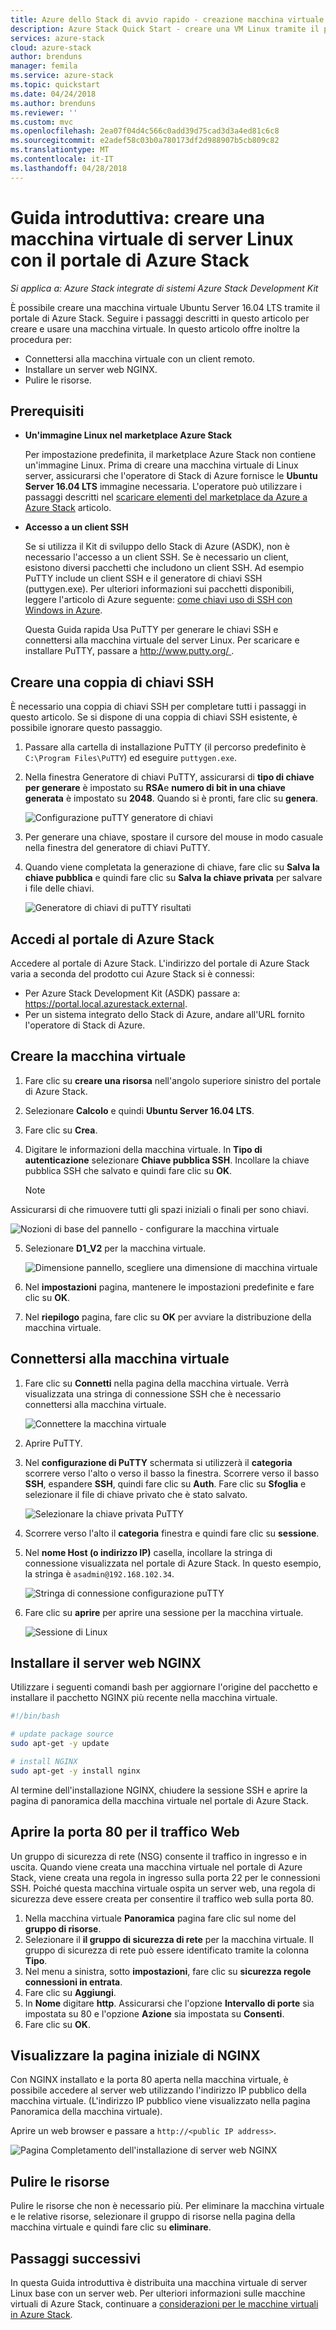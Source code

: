 ```yaml
---
title: Azure dello Stack di avvio rapido - creazione macchina virtuale portale
description: Azure Stack Quick Start - creare una VM Linux tramite il portale
services: azure-stack
cloud: azure-stack
author: brenduns
manager: femila
ms.service: azure-stack
ms.topic: quickstart
ms.date: 04/24/2018
ms.author: brenduns
ms.reviewer: ''
ms.custom: mvc
ms.openlocfilehash: 2ea07f04d4c566c0add39d75cad3d3a4ed81c6c8
ms.sourcegitcommit: e2adef58c03b0a780173df2d988907b5cb809c82
ms.translationtype: MT
ms.contentlocale: it-IT
ms.lasthandoff: 04/28/2018
---
```

# <a name="quickstart-create-a-linux-server-virtual-machine-with-the-azure-stack-portal"></a>Guida introduttiva: creare una macchina virtuale di server Linux con il portale di Azure Stack

*Si applica a: Azure Stack integrate di sistemi Azure Stack Development Kit*

È possibile creare una macchina virtuale Ubuntu Server 16.04 LTS tramite il portale di Azure Stack. Seguire i passaggi descritti in questo articolo per creare e usare una macchina virtuale. In questo articolo offre inoltre la procedura per:

* Connettersi alla macchina virtuale con un client remoto.
* Installare un server web NGINX.
* Pulire le risorse.

## <a name="prerequisites"></a>Prerequisiti

* **Un'immagine Linux nel marketplace Azure Stack**

   Per impostazione predefinita, il marketplace Azure Stack non contiene un'immagine Linux. Prima di creare una macchina virtuale di Linux server, assicurarsi che l'operatore di Stack di Azure fornisce le **Ubuntu Server 16.04 LTS** immagine necessaria. L'operatore può utilizzare i passaggi descritti nel [scaricare elementi del marketplace da Azure a Azure Stack](../azure-stack-download-azure-marketplace-item.md) articolo.

* **Accesso a un client SSH**

   Se si utilizza il Kit di sviluppo dello Stack di Azure (ASDK), non è necessario l'accesso a un client SSH. Se è necessario un client, esistono diversi pacchetti che includono un client SSH. Ad esempio PuTTY include un client SSH e il generatore di chiavi SSH (puttygen.exe). Per ulteriori informazioni sui pacchetti disponibili, leggere l'articolo di Azure seguente: [come chiavi uso di SSH con Windows in Azure](https://docs.microsoft.com/azure/virtual-machines/linux/ssh-from-windows#windows-packages-and-ssh-clients).

   Questa Guida rapida Usa PuTTY per generare le chiavi SSH e connettersi alla macchina virtuale del server Linux. Per scaricare e installare PuTTY, passare a [ http://www.putty.org/ ](http://www.putty.org).

## <a name="create-an-ssh-key-pair"></a>Creare una coppia di chiavi SSH

È necessario una coppia di chiavi SSH per completare tutti i passaggi in questo articolo. Se si dispone di una coppia di chiavi SSH esistente, è possibile ignorare questo passaggio.

1. Passare alla cartella di installazione PuTTY (il percorso predefinito è ```C:\Program Files\PuTTY```) ed eseguire ```puttygen.exe```.
2. Nella finestra Generatore di chiavi PuTTY, assicurarsi di **tipo di chiave per generare** è impostato su **RSA**e **numero di bit in una chiave generata** è impostato su **2048**. Quando si è pronti, fare clic su **genera**.

   ![Configurazione puTTY generatore di chiavi](media/azure-stack-quick-linux-portal/Putty01.PNG)

3. Per generare una chiave, spostare il cursore del mouse in modo casuale nella finestra del generatore di chiavi PuTTY.
4. Quando viene completata la generazione di chiave, fare clic su **Salva la chiave pubblica** e quindi fare clic su **Salva la chiave privata** per salvare i file delle chiavi.

   ![Generatore di chiavi di puTTY risultati](media/azure-stack-quick-linux-portal/Putty02.PNG)

## <a name="sign-in-to-the-azure-stack-portal"></a>Accedi al portale di Azure Stack

Accedere al portale di Azure Stack. L'indirizzo del portale di Azure Stack varia a seconda del prodotto cui Azure Stack si è connessi:

* Per Azure Stack Development Kit (ASDK) passare a: https://portal.local.azurestack.external.
* Per un sistema integrato dello Stack di Azure, andare all'URL fornito l'operatore di Stack di Azure.

## <a name="create-the-virtual-machine"></a>Creare la macchina virtuale

1. Fare clic su **creare una risorsa** nell'angolo superiore sinistro del portale di Azure Stack.

2. Selezionare **Calcolo** e quindi **Ubuntu Server 16.04 LTS**.
3. Fare clic su **Crea**.

4. Digitare le informazioni della macchina virtuale. In **Tipo di autenticazione** selezionare **Chiave pubblica SSH**. Incollare la chiave pubblica SSH che salvato e quindi fare clic su **OK**.

   >[!NOTE]
 Assicurarsi di che rimuovere tutti gli spazi iniziali o finali per sono chiavi.

   ![Nozioni di base del pannello - configurare la macchina virtuale](media/azure-stack-quick-linux-portal/linux-01.PNG)

5. Selezionare **D1_V2** per la macchina virtuale.

   ![Dimensione pannello, scegliere una dimensione di macchina virtuale](media/azure-stack-quick-linux-portal/linux-02.PNG)

6. Nel **impostazioni** pagina, mantenere le impostazioni predefinite e fare clic su **OK**.

7. Nel **riepilogo** pagina, fare clic su **OK** per avviare la distribuzione della macchina virtuale.

## <a name="connect-to-the-virtual-machine"></a>Connettersi alla macchina virtuale

1. Fare clic su **Connetti** nella pagina della macchina virtuale. Verrà visualizzata una stringa di connessione SSH che è necessario connettersi alla macchina virtuale.

   ![Connettere la macchina virtuale](media/azure-stack-quick-linux-portal/linux-03.PNG)

2. Aprire PuTTY.
3. Nel **configurazione di PuTTY** schermata si utilizzerà il **categoria** scorrere verso l'alto o verso il basso la finestra. Scorrere verso il basso **SSH**, espandere **SSH**, quindi fare clic su **Auth**. Fare clic su **Sfoglia** e selezionare il file di chiave privato che è stato salvato.

   ![Selezionare la chiave privata PuTTY](media/azure-stack-quick-linux-portal/Putty03.PNG)

4. Scorrere verso l'alto il **categoria** finestra e quindi fare clic su **sessione**.
5. Nel **nome Host (o indirizzo IP)** casella, incollare la stringa di connessione visualizzata nel portale di Azure Stack. In questo esempio, la stringa è ```asadmin@192.168.102.34```.

   ![Stringa di connessione configurazione puTTY](media/azure-stack-quick-linux-portal/Putty04.PNG)

6. Fare clic su **aprire** per aprire una sessione per la macchina virtuale.

   ![Sessione di Linux](media/azure-stack-quick-linux-portal/Putty05.PNG)

## <a name="install-the-nginx-web-server"></a>Installare il server web NGINX

Utilizzare i seguenti comandi bash per aggiornare l'origine del pacchetto e installare il pacchetto NGINX più recente nella macchina virtuale.

```bash
#!/bin/bash

# update package source
sudo apt-get -y update

# install NGINX
sudo apt-get -y install nginx
```

Al termine dell'installazione NGINX, chiudere la sessione SSH e aprire la pagina di panoramica della macchina virtuale nel portale di Azure Stack.

## <a name="open-port-80-for-web-traffic"></a>Aprire la porta 80 per il traffico Web

Un gruppo di sicurezza di rete (NSG) consente il traffico in ingresso e in uscita. Quando viene creata una macchina virtuale nel portale di Azure Stack, viene creata una regola in ingresso sulla porta 22 per le connessioni SSH. Poiché questa macchina virtuale ospita un server web, una regola di sicurezza deve essere creata per consentire il traffico web sulla porta 80.

1. Nella macchina virtuale **Panoramica** pagina fare clic sul nome del **gruppo di risorse**.
2. Selezionare il **il gruppo di sicurezza di rete** per la macchina virtuale. Il gruppo di sicurezza di rete può essere identificato tramite la colonna **Tipo**.
3. Nel menu a sinistra, sotto **impostazioni**, fare clic su **sicurezza regole connessioni in entrata**.
4. Fare clic su **Aggiungi**.
5. In **Nome** digitare **http**. Assicurarsi che l'opzione **Intervallo di porte** sia impostata su 80 e l'opzione **Azione** sia impostata su **Consenti**.
6. Fare clic su **OK**.

## <a name="view-the-nginx-welcome-page"></a>Visualizzare la pagina iniziale di NGINX

Con NGINX installato e la porta 80 aperta nella macchina virtuale, è possibile accedere al server web utilizzando l'indirizzo IP pubblico della macchina virtuale. (L'indirizzo IP pubblico viene visualizzato nella pagina Panoramica della macchina virtuale).

Aprire un web browser e passare a ```http://<public IP address>```.

![Pagina Completamento dell'installazione di server web NGINX](media/azure-stack-quick-linux-portal/linux-04.PNG)

## <a name="clean-up-resources"></a>Pulire le risorse

Pulire le risorse che non è necessario più. Per eliminare la macchina virtuale e le relative risorse, selezionare il gruppo di risorse nella pagina della macchina virtuale e quindi fare clic su **eliminare**.

## <a name="next-steps"></a>Passaggi successivi

In questa Guida introduttiva è distribuita una macchina virtuale di server Linux base con un server web. Per ulteriori informazioni sulle macchine virtuali di Azure Stack, continuare a [considerazioni per le macchine virtuali in Azure Stack](azure-stack-vm-considerations.md).
